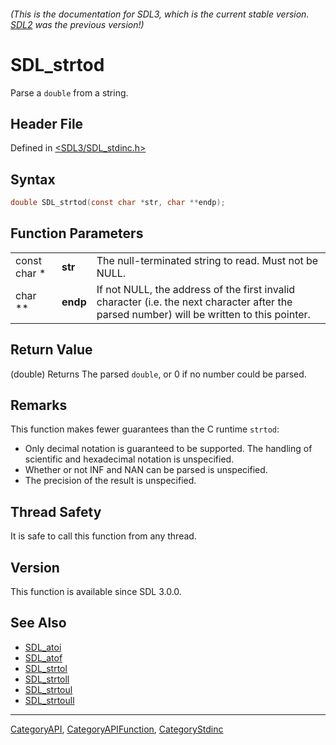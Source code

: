 ###### (This is the documentation for SDL3, which is the current stable version. [SDL2](https://wiki.libsdl.org/SDL2/) was the previous version!)
# SDL_strtod

Parse a `double` from a string.

## Header File

Defined in [<SDL3/SDL_stdinc.h>](https://github.com/libsdl-org/SDL/blob/main/include/SDL3/SDL_stdinc.h)

## Syntax

```c
double SDL_strtod(const char *str, char **endp);
```

## Function Parameters

|              |          |                                                                                                                                            |
| ------------ | -------- | ------------------------------------------------------------------------------------------------------------------------------------------ |
| const char * | **str**  | The null-terminated string to read. Must not be NULL.                                                                                      |
| char **      | **endp** | If not NULL, the address of the first invalid character (i.e. the next character after the parsed number) will be written to this pointer. |

## Return Value

(double) Returns The parsed `double`, or 0 if no number could be parsed.

## Remarks

This function makes fewer guarantees than the C runtime `strtod`:

- Only decimal notation is guaranteed to be supported. The handling of
  scientific and hexadecimal notation is unspecified.
- Whether or not INF and NAN can be parsed is unspecified.
- The precision of the result is unspecified.

## Thread Safety

It is safe to call this function from any thread.

## Version

This function is available since SDL 3.0.0.

## See Also

- [SDL_atoi](SDL_atoi)
- [SDL_atof](SDL_atof)
- [SDL_strtol](SDL_strtol)
- [SDL_strtoll](SDL_strtoll)
- [SDL_strtoul](SDL_strtoul)
- [SDL_strtoull](SDL_strtoull)

----
[CategoryAPI](CategoryAPI), [CategoryAPIFunction](CategoryAPIFunction), [CategoryStdinc](CategoryStdinc)

